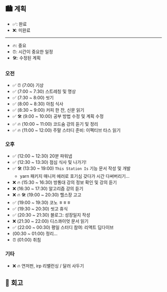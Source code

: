 ## 🏙️ 계획

- ✅: 완료
- ❌: 미완료

---

- 🔥: 중요
- ⏰: 시간이 중요한 일정
- 🛠️: 수정된 계획

### 오전

- ✅ ⏰ (7:00) 기상
- ✅ (7:00 ~ 7:30) 스트레칭 및 명상
- ✅ (7:30 ~ 8:00) 씻기
- ✅ (8:00 ~ 8:30) 아침 식사
- ✅ (8:30 ~ 9:00) 커피 한 잔, 신문 읽기
- ✅ 🛠️ (9:00 ~ 10:00) 공부 방법 수정 및 계획 수정
- ✅ 🔥 (10:00 ~ 11:00) 코드숨 강의 듣기 및 정리
- ✅ 🔥 (11:00 ~ 12:00) 주말 스터디 준비: 이펙티브 타스 읽기

### 오후

- ✅ (12:00 ~ 12:30) 20분 파워냅
- ✅ (12:30 ~ 13:30) 점심 식사 및 나가기!
- ✅ 🛠️ (13:30 ~ 19:00) `This Station Is` 기능 문서 작성 및 개발
  - yarn 패키지 매니저 에러로 호기심 갖다가 시간 다써버리기...
- ❌ 🔥 (15:30 ~ 16:30) 방통대 강의 정보 확인 및 강의 듣기
- ❌ (16:30 ~ 17:30) 알고리즘 강의 듣기
- ❌ 🔥 🛠️ (19:00 ~ 20:30) 헬스장 고고
- ✅ (19:00 ~ 19:30) 코노 ㅎㅎㅎ
- ✅ (19:30 ~ 20:30) 씻고 휴식
- ✅ (20:30 ~ 21:30) 블로그: 성장일지 작성
- ❌ (21:30 ~ 22:00) 디스콰이엇 문서 읽기
- ✅ (22:00 ~ 00:30) 평일 스터디 참여: 리액트 딥다이브
- (00:30 ~ 01:00) 정리...
- ⏰ (01:00) 취침

### 기타

- ❌ 🔥 연저펀, irp 리밸런싱 / 달러 사두기

## 🌆 회고

